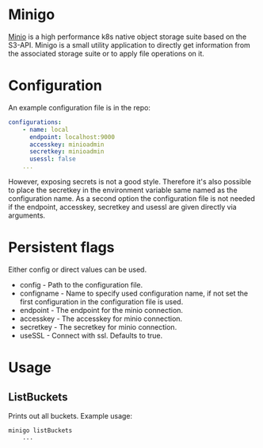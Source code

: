 # Minigo

[Minio](https://min.io/) is a high performance k8s native object storage suite based on the S3-API. Minigo is a small utility application to directly get information from the associated storage suite or to apply file operations on it.

# Configuration

An example configuration file is in the repo:
```yaml
configurations:
    - name: local
      endpoint: localhost:9000
      accesskey: minioadmin
      secretkey: minioadmin
      usessl: false
    ...
``` 

However, exposing secrets is not a good style. Therefore it's also possible to place the secretkey in the environment variable same named as the configuration name. As a second option the configuration file is not needed if the endpoint, accesskey, secretkey and usessl are given directly via arguments.


# Persistent flags

Either config or direct values can be used.

* config - Path to the configuration file.
* configname - Name to specify used configuration name, if not set the first configuration in the configuration file is used.
* endpoint - The endpoint for the minio connection.
* accesskey - The accesskey for minio connection.
* secretkey - The secretkey for minio connection.
* useSSL - Connect with ssl. Defaults to true.

# Usage

## ListBuckets

Prints out all buckets. Example usage:

```console 
minigo listBuckets
    ...
``` 
